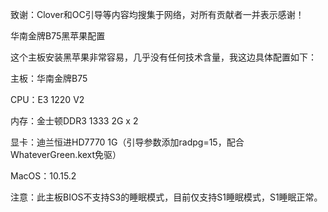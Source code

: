 致谢：Clover和OC引导等内容均搜集于网络，对所有贡献者一并表示感谢！



华南金牌B75黑苹果配置

这个主板安装黑苹果非常容易，几乎没有任何技术含量，我这边具体配置如下：

主板：华南金牌B75

CPU：E3 1220 V2

内存：金士顿DDR3 1333 2G x 2

显卡：迪兰恒进HD7770 1G（引导参数添加radpg=15，配合WhateverGreen.kext免驱）

MacOS：10.15.2

注意：此主板BIOS不支持S3的睡眠模式，目前仅支持S1睡眠模式，S1睡眠正常。

